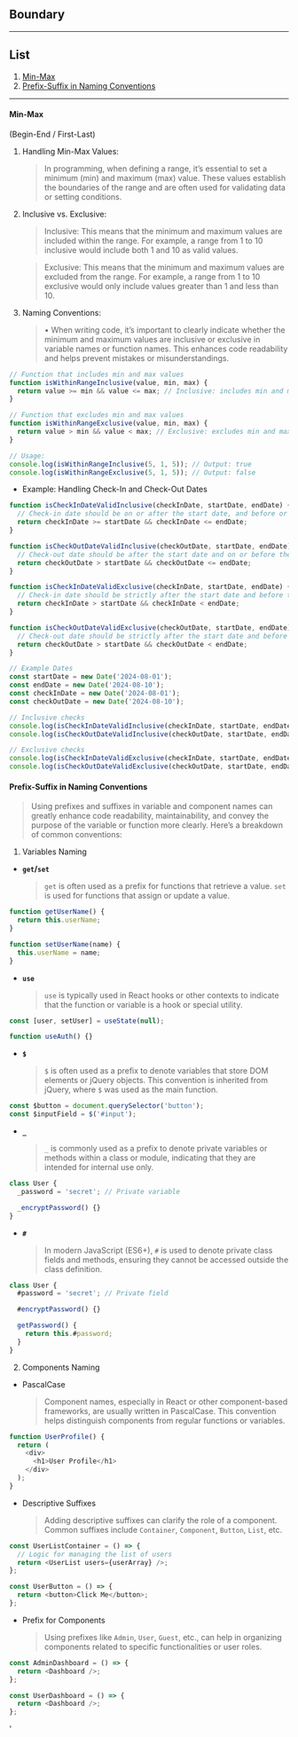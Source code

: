 ## Boundary

---

## List

1. [Min-Max](#min-max)
2. [Prefix-Suffix in Naming Conventions](#prefix-suffix-in-naming-conventions)

---

#### Min-Max

(Begin-End / First-Last)

1.  Handling Min-Max Values:
    > In programming, when defining a range, it’s essential to set a minimum (min) and maximum (max) value. These values establish the boundaries of the range and are often used for validating data or setting conditions.
2.  Inclusive vs. Exclusive:

    > Inclusive: This means that the minimum and maximum values are included within the range. For example, a range from 1 to 10 inclusive would include both 1 and 10 as valid values.

    > Exclusive: This means that the minimum and maximum values are excluded from the range. For example, a range from 1 to 10 exclusive would only include values greater than 1 and less than 10.

3.  Naming Conventions:
    > • When writing code, it’s important to clearly indicate whether the minimum and maximum values are inclusive or exclusive in variable names or function names. This enhances code readability and helps prevent mistakes or misunderstandings.

```javascript
// Function that includes min and max values
function isWithinRangeInclusive(value, min, max) {
  return value >= min && value <= max; // Inclusive: includes min and max
}

// Function that excludes min and max values
function isWithinRangeExclusive(value, min, max) {
  return value > min && value < max; // Exclusive: excludes min and max
}

// Usage:
console.log(isWithinRangeInclusive(5, 1, 5)); // Output: true
console.log(isWithinRangeExclusive(5, 1, 5)); // Output: false
```

- Example: Handling Check-In and Check-Out Dates

```javascript
function isCheckInDateValidInclusive(checkInDate, startDate, endDate) {
  // Check-in date should be on or after the start date, and before or on the end date
  return checkInDate >= startDate && checkInDate <= endDate;
}

function isCheckOutDateValidInclusive(checkOutDate, startDate, endDate) {
  // Check-out date should be after the start date and on or before the end date
  return checkOutDate > startDate && checkOutDate <= endDate;
}

function isCheckInDateValidExclusive(checkInDate, startDate, endDate) {
  // Check-in date should be strictly after the start date and before the end date
  return checkInDate > startDate && checkInDate < endDate;
}

function isCheckOutDateValidExclusive(checkOutDate, startDate, endDate) {
  // Check-out date should be strictly after the start date and before the end date
  return checkOutDate > startDate && checkOutDate < endDate;
}

// Example Dates
const startDate = new Date('2024-08-01');
const endDate = new Date('2024-08-10');
const checkInDate = new Date('2024-08-01');
const checkOutDate = new Date('2024-08-10');

// Inclusive checks
console.log(isCheckInDateValidInclusive(checkInDate, startDate, endDate)); // Output: true
console.log(isCheckOutDateValidInclusive(checkOutDate, startDate, endDate)); // Output: true

// Exclusive checks
console.log(isCheckInDateValidExclusive(checkInDate, startDate, endDate)); // Output: false
console.log(isCheckOutDateValidExclusive(checkOutDate, startDate, endDate)); // Output: false
```

#### Prefix-Suffix in Naming Conventions

> Using prefixes and suffixes in variable and component names can greatly enhance code readability, maintainability, and convey the purpose of the variable or function more clearly. Here’s a breakdown of common conventions:

1. Variables Naming

- **`get`/`set`**
  > `get` is often used as a prefix for functions that retrieve a value.
  > `set` is used for functions that assign or update a value.

```javascript
function getUserName() {
  return this.userName;
}

function setUserName(name) {
  this.userName = name;
}
```

- **`use`**
  > `use` is typically used in React hooks or other contexts to indicate that the function or variable is a hook or special utility.

```javascript
const [user, setUser] = useState(null);

function useAuth() {}
```

- **`$`**
  > `$` is often used as a prefix to denote variables that store DOM elements or jQuery objects. This convention is inherited from jQuery, where `$` was used as the main function.

```javascript
const $button = document.querySelector('button');
const $inputField = $('#input');
```

- **`_`**
  > `_` is commonly used as a prefix to denote private variables or methods within a class or module, indicating that they are intended for internal use only.

```javascript
class User {
  _password = 'secret'; // Private variable

  _encryptPassword() {}
}
```

- **`#`**
  > In modern JavaScript (ES6+), `#` is used to denote private class fields and methods, ensuring they cannot be accessed outside the class definition.

```javascript
class User {
  #password = 'secret'; // Private field

  #encryptPassword() {}

  getPassword() {
    return this.#password;
  }
}
```

2. Components Naming

- PascalCase
  > Component names, especially in React or other component-based frameworks, are usually written in PascalCase. This convention helps distinguish components from regular functions or variables.

```javascript
function UserProfile() {
  return (
    <div>
      <h1>User Profile</h1>
    </div>
  );
}
```

- Descriptive Suffixes
  > Adding descriptive suffixes can clarify the role of a component. Common suffixes include `Container`, `Component`, `Button`, `List`, etc.

```javascript
const UserListContainer = () => {
  // Logic for managing the list of users
  return <UserList users={userArray} />;
};

const UserButton = () => {
  return <button>Click Me</button>;
};
```

- Prefix for Components
  > Using prefixes like `Admin`, `User`, `Guest`, etc., can help in organizing components related to specific functionalities or user roles.

```javascript
const AdminDashboard = () => {
  return <Dashboard />;
};

const UserDashboard = () => {
  return <Dashboard />;
};
```

'
